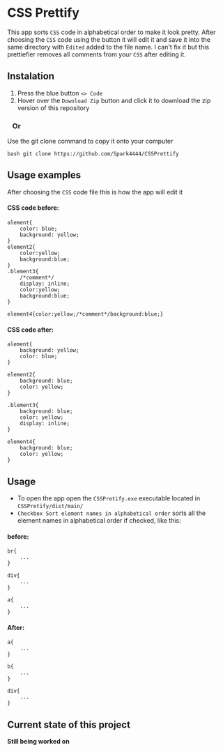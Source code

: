 # CSS Prettify

This app sorts `CSS` code in alphabetical order to make it look pretty.
After choosing the `CSS` code using the button it will edit it and save it into the same directory with `Edited` added to the file name.
I can't fix it but this prettiefier removes all comments from your `CSS` after editing it.

## Instalation

1. Press the blue button `<> Code`
2. Hover over the `Download Zip` button and click it to download the zip version of this repository

### &nbsp;&nbsp;&nbsp;Or

Use the git clone command to copy it onto your computer
```
bash git clone https://github.com/Spark4444/CSSPrettify
```

## Usage examples

After choosing the `CSS` code file this is how the app will edit it

#### CSS code before:
```
alement{
    color: blue;
    background: yellow;
}
element2{
    color:yellow;
    background:blue;
}
.blement3{
    /*comment*/
    display: inline;
    color:yellow;
    background:blue;
}

element4{color:yellow;/*comment*/background:blue;}
```

#### CSS code after:
```
alement{
    background: yellow;
    color: blue;
}

element2{
    background: blue;
    color: yellow;
}

.blement3{
    background: blue;
    color: yellow;
    display: inline;
}

element4{
    background: blue;
    color: yellow;
}
```

## Usage

* To open the app open the `CSSPretify.exe` executable located in `CSSPretify/dist/main/`
* `Checkbox Sort element names in alphabetical order` sorts all the element names in alphabetical order if checked, like this:

#### before:
```
br{
    ...
}

div{
    ...
}

a{
    ...
}
```
#### After:
```
a{
    ...
}

b{
    ...
}

div{
    ...
}
```


## Current state of this project
**Still being worked on**
